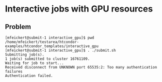 # Interactive jobs with GPU resources

## Problem

```console
[mfeickert@submit-1 interactive_gpu]$ pwd
/home/mfeickert/testarea/htcondor-examples/htcondor_templates/interactive_gpu
[mfeickert@submit-1 interactive_gpu]$ . ./submit.sh
Submitting job(s).
1 job(s) submitted to cluster 16761109.
Waiting for job to start...
Received disconnect from UNKNOWN port 65535:2: Too many authentication failures
Authentication failed.
```

